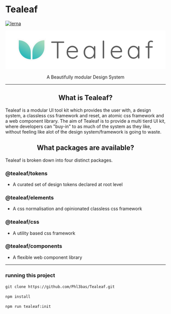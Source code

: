 # Tealeaf

[![lerna](https://img.shields.io/badge/maintained%20with-lerna-cc00ff.svg)](https://lerna.js.org/)

<center>
<img src="https://github.com/Phl3bas/Tealeaf/blob/main/assets/tealeaf-primary.svg" alt="tealeaf logo"/>
</center>
<center><p>A Beautifully modular Design System</p></center>

---

<center><h2>What is Tealeaf?</h2></center>

Tealeaf is a modular UI tool kit which provides the user with, a design system, a classless css framework and reset, an atomic css framework and a web component library. The aim of Tealeaf is to provide a multi tierd UI kit, where developers can "buy-in" to as much of the system as they like, without feeling like alot of the design system/framework is going to waste.

<center><h2>What packages are available?</h2></center>

Tealeaf is broken down into four distinct packages.

### @tealeaf/tokens

- A curated set of design tokens declared at root level

### @tealeaf/elements

- A css normalisation and opinionated classless css framework

### @tealeaf/css

- A utility based css framework

### @tealeaf/components

- A flexible web component library

---

### running this project

`git clone https://github.com/Phl3bas/Tealeaf.git`

`npm install`

`npm run tealeaf:init`
